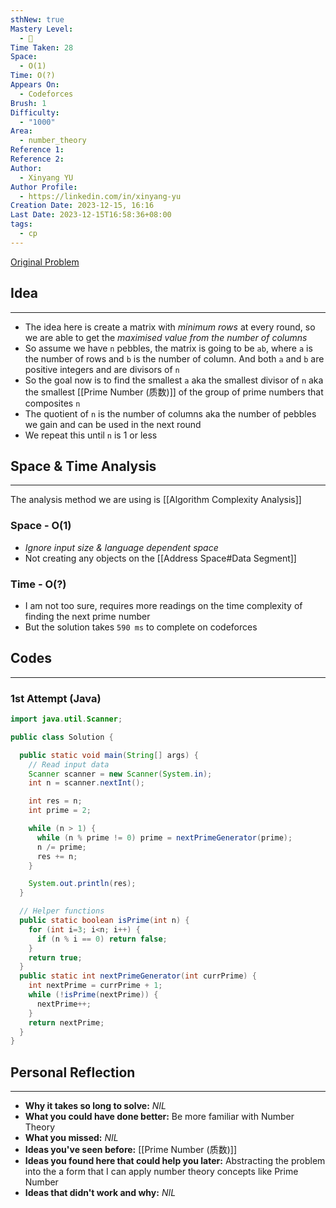 ```yaml
---
sthNew: true
Mastery Level:
  - 📗
Time Taken: 28
Space:
  - O(1)
Time: O(?)
Appears On:
  - Codeforces
Brush: 1
Difficulty:
  - "1000"
Area:
  - number_theory
Reference 1: 
Reference 2: 
Author:
  - Xinyang YU
Author Profile:
  - https://linkedin.com/in/xinyang-yu
Creation Date: 2023-12-15, 16:16
Last Date: 2023-12-15T16:58:36+08:00
tags:
  - cp
---
```

[Original Problem](https://codeforces.com/problemset/problem/177/B1)
## Idea
---
- The idea here is create a matrix with *minimum rows* at every round, so we are able to get the *maximised value from the number of columns*
- So assume we have `n` pebbles, the matrix is going to be `ab`, where `a` is the number of rows and `b` is the number of column. And both `a` and `b` are positive integers and are divisors of `n`
- So the goal now is to find the smallest `a` aka the smallest divisor of `n` aka the smallest [[Prime Number (质数)]] of the group of prime numbers that composites `n`
- The quotient of `n` is the number of columns aka the number of pebbles we gain and can be used in the next round
- We repeat this until `n` is 1 or less


## Space & Time Analysis
---
The analysis method we are using is [[Algorithm Complexity Analysis]]
### Space - O(1)
- *Ignore input size & language dependent space*
- Not creating any objects on the [[Address Space#Data Segment]]
### Time - O(?)
- I am not too sure, requires more readings on the time complexity of finding the next prime number
- But the solution takes `590 ms` to complete on codeforces
 

## Codes
---
### 1st Attempt (Java)
```java
import java.util.Scanner;

public class Solution {

  public static void main(String[] args) {
    // Read input data
    Scanner scanner = new Scanner(System.in);
    int n = scanner.nextInt();

    int res = n;
    int prime = 2;

    while (n > 1) {
      while (n % prime != 0) prime = nextPrimeGenerator(prime);
      n /= prime;
      res += n;
    }

    System.out.println(res);
  }

  // Helper functions
  public static boolean isPrime(int n) {
    for (int i=3; i<n; i++) {
      if (n % i == 0) return false;
    }
    return true;
  }
  public static int nextPrimeGenerator(int currPrime) {
    int nextPrime = currPrime + 1;
    while (!isPrime(nextPrime)) {
      nextPrime++;
    }
    return nextPrime;
  }
}
```

## Personal Reflection
---
- **Why it takes so long to solve:** *NIL*
- **What you could have done better:** Be more familiar with Number Theory
- **What you missed:** *NIL*
- **Ideas you've seen before:** [[Prime Number (质数)]]
- **Ideas you found here that could help you later:** Abstracting the problem into the a form that I can apply number theory concepts like Prime Number
- **Ideas that didn't work and why:** *NIL*